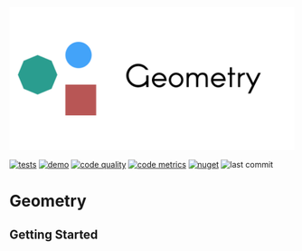 <p align="center">
   <div style="width:640;height:320">
       <img style="width: inherit" src="https://raw.githubusercontent.com/Aptacode/Geometry/main/Resources/Images/Banner.png">
</div>
</p>

[![tests](https://github.com/Aptacode/Geometry/actions/workflows/test.yml/badge.svg)](https://github.com/Aptacode/Geometry/actions/workflows/test.yml)
[![demo](https://github.com/Aptacode/Geometry/actions/workflows/demo.yml/badge.svg)](https://aptacode.github.io/Geometry/)
[![code quality](https://app.codacy.com/project/badge/Grade/3c10562f384140f1bdac7c6e0a386860)](https://www.codacy.com/gh/Aptacode/Geometry/dashboard?utm_source=github.com&amp;utm_medium=referral&amp;utm_content=Aptacode/Geometry&amp;utm_campaign=Badge_Grade)
[![code metrics](https://github.com/Aptacode/Geometry/actions/workflows/metrics.yml/badge.svg)](https://github.com/Aptacode/Geometry/blob/main/CODE_METRICS.md)
[![nuget](https://img.shields.io/nuget/v/Aptacode.Geometry.svg?style=flat)](https://www.nuget.org/packages/Aptacode.Geometry/)
![last commit](https://img.shields.io/github/last-commit/Aptacode/Geometry?style=flat-square&cacheSeconds=86000)

# Geometry

## Getting Started
